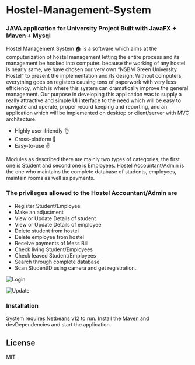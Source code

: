 # Hostel-Management-System 
### JAVA application for University Project Built with JavaFX + Maven + Mysql

Hostel Management System :house: is a software which aims at the computerization of hostel management letting the entire process and its management be hooked into computer. because the working of any hostel is nearly same, we have chosen our very own “NSBM Green University Hostel” to present the implementation and its design. Without computers, everything goes on registers causing tons of paperwork with very less efficiency, which is where this system can dramatically improve the general management. Our purpose in developing this application was to supply a really attractive and simple UI interface to the need which will be easy to navigate and operate, proper record keeping and reporting, and an application which will be implemented on desktop or client/server with MVC architecture.

  - Highly user-friendly :ok_hand:
  - Cross-platform :heartbeat:
  - Easy-to-use :v:
  
Modules as described there are mainly two types of categories, the first one is Student and second one is Employees. Hostel Accountant/Admin is the one who maintains the complete database of students, employees, maintain rooms as well as payments. 

### The privileges allowed to the Hostel Accountant/Admin are

- Register Student/Employee
- Make an adjustment
- View or Update Details of student
- View or Update Details of employee
- Delete student from hostel
- Delete employee from hostel
- Receive payments of Mess Bill
- Check living Student/Employees
- Check leaved Student/Employees
- Search through complete database
- Scan StudentID using camera and get registration.

![Login](https://user-images.githubusercontent.com/49508237/100832885-c03aa000-348e-11eb-822d-46735d58e6a7.jpeg)

![Update](https://user-images.githubusercontent.com/49508237/100832889-c29cfa00-348e-11eb-9240-e6eb5c19df6e.jpeg)

### Installation

System requires [Netbeans](https://netbeans.apache.org/download/nb120/nb120.html) v12 to run.
Install the [Maven](https://maven.apache.org/) and devDependencies and start the application.

License
----
MIT
